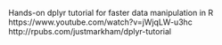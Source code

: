 <p>
  Hands-on dplyr tutorial for faster data manipulation in R <br>
  https://www.youtube.com/watch?v=jWjqLW-u3hc <br>
  http://rpubs.com/justmarkham/dplyr-tutorial <br>

  </p>
